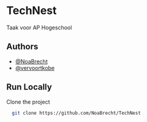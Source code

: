 # TechNest

Taak voor AP Hogeschool

## Authors

- [@NoaBrecht](https://www.github.com/NoaBrecht)
- [@vervoortkobe](https://www.github.com/vervoortkobe)

## Run Locally

Clone the project

```bash
  git clone https://github.com/NoaBrecht/TechNest

```

